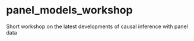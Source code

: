 # panel_models_workshop
Short workshop on the latest developments of causal inference with panel data
